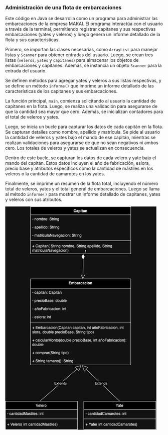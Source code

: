 ### Administración de una flota de embarcaciones

Este código en Java se desarrolla como un programa para administrar las embarcaciones de la empresa MAKAI. El programa interactúa con el usuario a través de la terminal, permitiendo registrar capitanes y sus respectivas embarcaciones (yates y veleros) y luego genera un informe detallado de la flota y sus características.

Primero, se importan las clases necesarias, como `ArrayList` para manejar listas y `Scanner` para obtener entradas del usuario. Luego, se crean tres listas (`veleros`, `yates` y `capitanes`) para almacenar los objetos de embarcaciones y capitanes. Además, se instancia un objeto `Scanner` para la entrada del usuario.

Se definen métodos para agregar yates y veleros a sus listas respectivas, y se define un método `informe()` que imprime un informe detallado de las características de los capitanes y sus embarcaciones.

La función principal, `main`, comienza solicitando al usuario la cantidad de capitanes en la flota. Luego, se realiza una validación para asegurarse de que la cantidad sea mayor que cero. Además, se inicializan contadores para el total de veleros y yates.

Luego, se inicia un bucle para capturar los datos de cada capitán en la flota. Se capturan detalles como nombre, apellido y matrícula. Se pide al usuario la cantidad de veleros y yates bajo el mando de ese capitán, mientras se realizan validaciones para asegurarse de que no sean negativos ni ambos cero. Los totales de veleros y yates se actualizan en consecuencia.

Dentro de este bucle, se capturan los datos de cada velero y yate bajo el mando del capitán. Estos datos incluyen el año de fabricación, eslora, precio base y atributos específicos como la cantidad de mástiles en los veleros o la cantidad de camarotes en los yates.

Finalmente, se imprime un resumen de la flota total, incluyendo el número total de veleros, yates y el total general de embarcaciones. Luego se llama al método `informe()` para mostrar un informe detallado de capitanes, yates y veleros con sus atributos.

![](https://github.com/Jhonro0507/BackendDeepening/blob/main/Workshop1_POO/src/EjercicioEmbarcaciones/Workshop1_POO.drawio.png)
